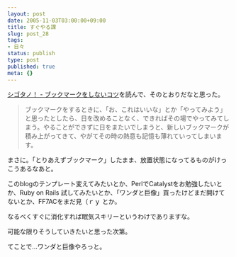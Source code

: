 ```yaml
---
layout: post
date: 2005-11-03T03:00:00+09:00
title: すぐやる課
slug: post_28
tags:
- 日々
status: publish
type: post
published: true
meta: {}
---
```

<a title="シゴタノ！ - ブックマークをしないコツ" href="http://cyblog.jp/modules/weblog/details.php?blog_id=118">シゴタノ！ - ブックマークをしないコツ</a>を読んで、そのとおりだなと思った。
<blockquote>
ブックマークをするときに、「お、これはいいな」とか「やってみよう」と思ったとしたら、日を改めることなく、できればその場でやってみてしまう。やることができずに日をまたいでしまうと、新しいブックマークが積み上がってきて、やがてその時の熱意も記憶も薄れていってしまいます。
</blockquote>
まさに。「とりあえずブックマーク」したまま、放置状態になってるものがけっこうあるなあと。

このblogのテンプレート変えてみたいとか、PerlでCatalystをお勉強したいとか、Ruby on Rails 試してみたいとか、「ワンダと巨像」買ったけどまだ開けてないとか、FF7ACをまだ見（ｒｙ とか。

なるべくすぐに消化すれば眠気スキリーというわけでありますな。

可能な限りそうしていきたいと思った次第。

てことで…ワンダと巨像やろっと。
